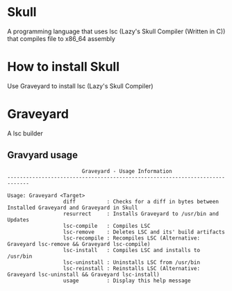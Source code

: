 # Skull
A programming language that uses lsc (Lazy's Skull Compiler (Written in C)) that compiles file to x86_64 assembly

# How to install Skull
Use Graveyard to install lsc (Lazy's Skull Compiler)

# Graveyard
A lsc builder 

## Gravyard usage
```
                        Graveyard - Usage Information                        
-----------------------------------------------------------------------------

Usage: Graveyard <Target>
                  diff          : Checks for a diff in bytes between Installed Graveyard and Graveyard in Skull
                  resurrect     : Installs Graveyard to /usr/bin and Updates
                  lsc-compile   : Compiles LSC
                  lsc-remove    : Deletes LSC and its' build artifacts
                  lsc-recompile : Recompiles LSC (Alternative: Graveyard lsc-remove && Graveyard lsc-compile)
                  lsc-install   : Compiles LSC and installs to /usr/bin
                  lsc-uninstall : Uninstalls LSC from /usr/bin
                  lsc-reinstall : Reinstalls LSC (Alternative: Graveyard lsc-uninstall && Graveyard lsc-install)
                  usage         : Display this help message
```
